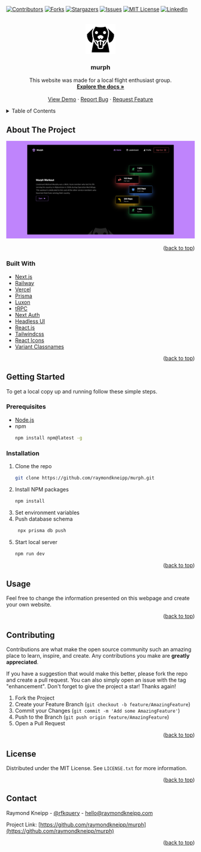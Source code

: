 <div id="top"></div>

<!-- PROJECT SHIELDS -->

[![Contributors][contributors-shield]][contributors-url]
[![Forks][forks-shield]][forks-url]
[![Stargazers][stars-shield]][stars-url]
[![Issues][issues-shield]][issues-url]
[![MIT License][license-shield]][license-url]
[![LinkedIn][linkedin-shield]][linkedin-url]

<!-- PROJECT LOGO -->
<br />
<div align="center">
  <a href="https://github.com/raymondkneipp/murph">
    <img src="public/icon.png" alt="Logo" width="80" height="80">
  </a>

<h3 align="center">murph</h3>

  <p align="center">
  This website was made for a local flight enthusiast group.
    <br />
    <a href="https://github.com/raymondkneipp/murph"><strong>Explore the docs »</strong></a>
    <br />
    <br />
    <a href="https://murph.bioboost.fit">View Demo</a>
    ·
    <a href="https://github.com/raymondkneipp/murph/issues">Report Bug</a>
    ·
    <a href="https://github.com/raymondkneipp/murph/issues">Request Feature</a>
  </p>
</div>

<!-- TABLE OF CONTENTS -->
<details>
  <summary>Table of Contents</summary>
  <ol>
    <li>
      <a href="#about-the-project">About The Project</a>
      <ul>
        <li><a href="#built-with">Built With</a></li>
      </ul>
    </li>
    <li>
      <a href="#getting-started">Getting Started</a>
      <ul>
        <li><a href="#prerequisites">Prerequisites</a></li>
        <li><a href="#installation">Installation</a></li>
      </ul>
    </li>
    <li><a href="#usage">Usage</a></li>
    <li><a href="#contributing">Contributing</a></li>
    <li><a href="#license">License</a></li>
    <li><a href="#contact">Contact</a></li>
    <li><a href="#acknowledgments">Acknowledgments</a></li>
  </ol>
</details>

<!-- ABOUT THE PROJECT -->

## About The Project

[![Murph Screen Shot][product-screenshot]](https://murph.bioboost.fit)

<p align="right">(<a href="#top">back to top</a>)</p>

### Built With

- [Next.js](https://nextjs.org/)
- [Railway](https://railway.app/)
- [Vercel](https://vercel.com/)
- [Prisma](https://www.prisma.io/)
- [Luxon](https://moment.github.io/luxon/#/)
- [tRPC](https://trpc.io/)
- [Next Auth](https://next-auth.js.org/)
- [Headless UI](https://headlessui.com/)
- [React.js](https://reactjs.org/)
- [Tailwindcss](https://tailwindcss.com/)
- [React Icons](https://react-icons.github.io/react-icons)
- [Variant Classnames](https://github.com/mattvalleycodes/variant-classnames)

<p align="right">(<a href="#top">back to top</a>)</p>

<!-- GETTING STARTED -->

## Getting Started

To get a local copy up and running follow these simple steps.

### Prerequisites

- [Node.js](https://nodejs.org/en/)
- npm
  ```sh
  npm install npm@latest -g
  ```

### Installation

1. Clone the repo
   ```sh
   git clone https://github.com/raymondkneipp/murph.git
   ```
2. Install NPM packages
   ```sh
   npm install
   ```
3. Set environment variables
4. Push database schema
   ```sh
    npx prisma db push
   ```
5. Start local server
   ```sh
   npm run dev
   ```

<p align="right">(<a href="#top">back to top</a>)</p>

<!-- USAGE EXAMPLES -->

## Usage

Feel free to change the information presented on this webpage and create your own website.

<!-- _For more examples, please refer to the [Documentation](https://example.com)_ -->

<p align="right">(<a href="#top">back to top</a>)</p>

<!-- CONTRIBUTING -->

## Contributing

Contributions are what make the open source community such an amazing place to learn, inspire, and create. Any contributions you make are **greatly appreciated**.

If you have a suggestion that would make this better, please fork the repo and create a pull request. You can also simply open an issue with the tag "enhancement".
Don't forget to give the project a star! Thanks again!

1. Fork the Project
2. Create your Feature Branch (`git checkout -b feature/AmazingFeature`)
3. Commit your Changes (`git commit -m 'Add some AmazingFeature'`)
4. Push to the Branch (`git push origin feature/AmazingFeature`)
5. Open a Pull Request

<p align="right">(<a href="#top">back to top</a>)</p>

<!-- LICENSE -->

## License

Distributed under the MIT License. See `LICENSE.txt` for more information.

<p align="right">(<a href="#top">back to top</a>)</p>

<!-- CONTACT -->

## Contact

Raymond Kneipp - [@rfkquery](https://twitter.com/rfkquery) - hello@raymondkneipp.com

Project Link: [https://github.com/raymondkneipp/murph](https://github.com/raymondkneipp/murph)

<p align="right">(<a href="#top">back to top</a>)</p>

<!-- MARKDOWN LINKS & IMAGES -->
<!-- https://www.markdownguide.org/basic-syntax/#reference-style-links -->

[contributors-shield]: https://img.shields.io/github/contributors/raymondkneipp/murph.svg?style=for-the-badge
[contributors-url]: https://github.com/raymondkneipp/murph/graphs/contributors
[forks-shield]: https://img.shields.io/github/forks/raymondkneipp/murph.svg?style=for-the-badge
[forks-url]: https://github.com/raymondkneipp/murph/network/members
[stars-shield]: https://img.shields.io/github/stars/raymondkneipp/murph.svg?style=for-the-badge
[stars-url]: https://github.com/raymondkneipp/murph/stargazers
[issues-shield]: https://img.shields.io/github/issues/raymondkneipp/murph.svg?style=for-the-badge
[issues-url]: https://github.com/raymondkneipp/murph/issues
[license-shield]: https://img.shields.io/github/license/raymondkneipp/murph.svg?style=for-the-badge
[license-url]: https://github.com/raymondkneipp/murph/blob/master/LICENSE.txt
[linkedin-shield]: https://img.shields.io/badge/-LinkedIn-black.svg?style=for-the-badge&logo=linkedin&colorB=555
[linkedin-url]: https://linkedin.com/in/raymondkneipp
[product-screenshot]: public/screenshot.png
